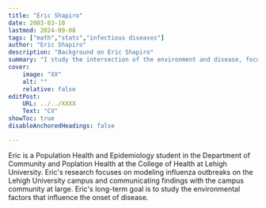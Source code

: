 ```yaml
---
title: "Eric Shapiro"
date: 2003-03-10
lastmod: 2024-09-08
tags: ["math","stats","infectious diseases"]
author: "Eric Shapiro"
description: "Background on Eric Shapiro" 
summary: "I study the intersection of the environment and disease, focusing on how environmental factors shape health outcomes"
cover:
    image: "XX"
    alt: ""
    relative: false
editPost:
    URL: ../../XXXX
    Text: "CV"
showToc: true
disableAnchoredHeadings: false

---
```


Eric is a Population Health and Epidemiology student in the Department of Community and Poplation Health at the College of Health at Lehigh University.
Eric's research focuses on modeling influenza outbreaks on the Lehigh University campus and communicating findings with the campus community at large.
Eric's long-term goal is to study the environmental factors that influence the onset of disease.

